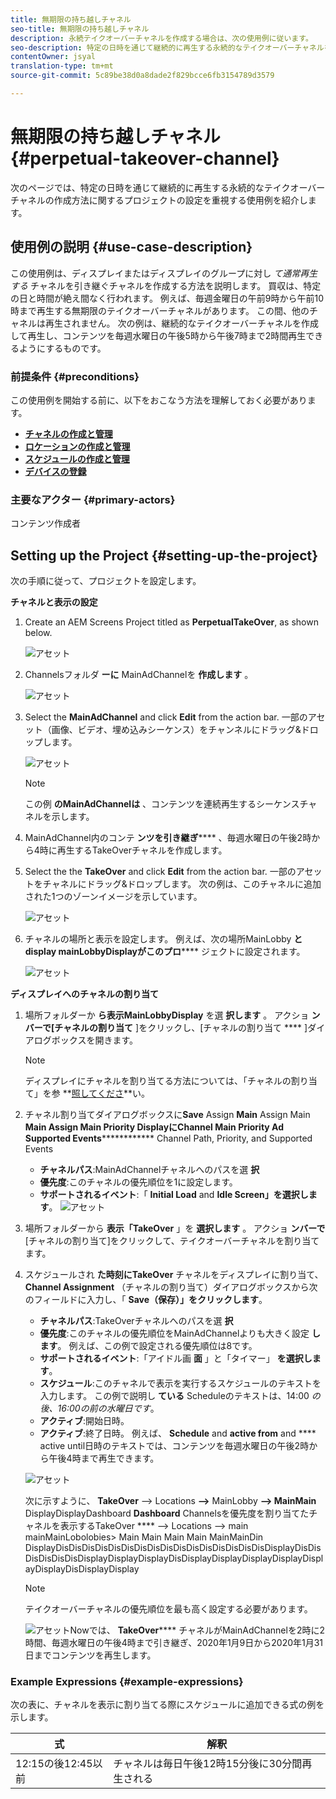 ```yaml
---
title: 無期限の持ち越しチャネル
seo-title: 無期限の持ち越しチャネル
description: 永続テイクオーバーチャネルを作成する場合は、次の使用例に従います。
seo-description: 特定の日時を通じて継続的に再生する永続的なテイクオーバーチャネルを作成するプロジェクトを設定する場合は、この使用例に従ってください。
contentOwner: jsyal
translation-type: tm+mt
source-git-commit: 5c89be38d0a8dade2f829bcce6fb3154789d3579

---
```



# 無期限の持ち越しチャネル {#perpetual-takeover-channel}

次のページでは、特定の日時を通じて継続的に再生する永続的なテイクオーバーチャネルの作成方法に関するプロジェクトの設定を重視する使用例を紹介します。

## 使用例の説明 {#use-case-description}

この使用例は、ディスプレイまたはディスプレイのグループに対し *て通常再生する* チャネルを引き継ぐチャネルを作成する方法を説明します。 買収は、特定の日と時間が絶え間なく行われます。
例えば、毎週金曜日の午前9時から午前10時まで再生する無期限のテイクオーバーチャネルがあります。 この間、他のチャネルは再生されません。 次の例は、継続的なテイクオーバーチャネルを作成して再生し、コンテンツを毎週水曜日の午後5時から午後7時まで2時間再生できるようにするものです。

### 前提条件 {#preconditions}

この使用例を開始する前に、以下をおこなう方法を理解しておく必要があります。

* **[チャネルの作成と管理](managing-channels.md)**
* **[ロケーションの作成と管理](managing-locations.md)**
* **[スケジュールの作成と管理](managing-schedules.md)**
* **[デバイスの登録](device-registration.md)**

### 主要なアクター {#primary-actors}

コンテンツ作成者

## Setting up the Project {#setting-up-the-project}

次の手順に従って、プロジェクトを設定します。

**チャネルと表示の設定**

1. Create an AEM Screens Project titled as **PerpetualTakeOver**, as shown below.

   ![アセット](assets/p_usecase1.png)

1. Channelsフォルダ **ーに** MainAdChannelを **作成します** 。

   ![アセット](assets/p_usecase2.png)

1. Select the **MainAdChannel** and click **Edit** from the action bar. 一部のアセット（画像、ビデオ、埋め込みシーケンス）をチャンネルにドラッグ&amp;ドロップします。

   ![アセット](assets/p_usecase3.png)


   >[!NOTE]
   >この例 **のMainAdChannelは** 、コンテンツを連続再生するシーケンスチャネルを示します。

1. MainAdChannel内のコンテ **ンツを引き継ぎ****** 、毎週水曜日の午後2時から4時に再生するTakeOverチャネルを作成します。

1. Select the the **TakeOver** and click **Edit** from the action bar. 一部のアセットをチャネルにドラッグ&amp;ドロップします。 次の例は、このチャネルに追加された1つのゾーンイメージを示しています。

   ![アセット](assets/p_usecase4.png)

1. チャネルの場所と表示を設定します。 例えば、次の場所MainLobby **とdisplay mainLobbyDisplayがこのプロ****** ジェクトに設定されます。

   ![アセット](assets/p_usecase5.png)

**ディスプレイへのチャネルの割り当て**

1. 場所フォルダーか **ら表示MainLobbyDisplay** を選 **択します** 。 アクショ **ンバーで[チャネルの割り当て** ]をクリックし、[チャネルの割り当て **** ]ダイアログボックスを開きます。

   >[!NOTE]
   >ディスプレイにチャネルを割り当てる方法については、「チャネルの割り当て」を参 **[照してくださ](channel-assignment.md)**い。

1. チャネル割り当てダイアログボックスに&#x200B;**Save** Assign **Main** Assign Main **Main Assign Main Priority DisplayにChannel Main Priority Ad Supported Events************** Channel Path, Priority, and Supported Events

   * **チャネルパス**:MainAdChannelチャネルへのパスを選 **択**
   * **優先度**:このチャネルの優先順位を1に設定します。
   * **サポートされるイベント**:「 **Initial Load** and **Idle Screen」を選択します**。
   ![アセット](assets/p_usecase6.png)

1. 場所フォルダーから **表示「TakeOver** 」を **選択します** 。 アクショ **ンバーで** [チャネルの割り当て]をクリックして、テイクオーバーチャネルを割り当てます。

1. スケジュールされ **た時刻にTakeOver** チャネルをディスプレイに割り当て、 **Channel Assignment** （チャネルの割り当て）ダイアログボックスから次のフィールドに入力し、「 **Save（保存）」をクリックします**。

   * **チャネルパス**:TakeOverチャネルへのパスを選 **択**
   * **優先度**:このチャネルの優先順位をMainAdChannelよりも大きく設定 **します**。 例えば、この例で設定される優先順位は8です。
   * **サポートされるイベント**:「アイドル画 **面** 」と「タイマー」 **を選択します**。
   * **スケジュール**:このチャネルで表示を実行するスケジュールのテキストを入力します。 この例で説明し **ている** Scheduleのテキストは、14:00 *の後、16:00の前の水曜日です*。
   * **アクティブ**:開始日時。
   * **アクティブ**:終了日時。
   例えば、 **Schedule** and **active from** and **** active until日時のテキストでは、コンテンツを毎週水曜日の午後2時から午後4時まで再生できます。


   ![アセット](assets/p_usecase7.png)

   次に示すように、 **TakeOver** —> Locations **—>** MainLobby **—> MainMain** DisplayDisplayDashboard **Dashboard** Channelsを優先度を割り当てたチャネルを表示するTakeOver **** —> Locations —> main mainMainLobolobies> Main Main Main Main MainMainDin DisplayDisDisDisDisDisDisDisDisDisDisDisDisDisDisDisDisDisplayDisDisDisDisDisDisDisplayDisplayDisplayDisDisplayDisplayDisplayDisplayDisplayDisplayDisDisplayDisplay

   >[!NOTE]
   >テイクオーバーチャネルの優先順位を最も高く設定する必要があります。

   ![アセット](assets/p_usecase8.png)Nowでは、 **TakeOver****** チャネルがMainAdChannelを2時に2時間、毎週水曜日の午後4時まで引き継ぎ、2020年1月9日から2020年1月31日までコンテンツを再生します。

### Example Expressions {#example-expressions}

次の表に、チャネルを表示に割り当てる際にスケジュールに追加できる式の例を示します。

| **式** | **解釈** |
|---|---|
| 12:15の後12:45以前 | チャネルは毎日午後12時15分後に30分間再生される |
